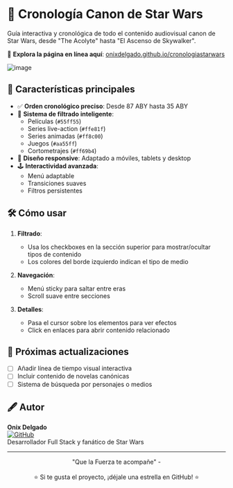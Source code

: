# 🚀 Cronología Canon de Star Wars

Guía interactiva y cronológica de todo el contenido audiovisual canon de Star Wars, desde "The Acolyte" hasta "El Ascenso de Skywalker".

🔗 **Explora la página en línea aquí**: [onixdelgado.github.io/cronologiastarwars](https://onixdelgado.github.io/cronologiastarwars)

![image](https://github.com/user-attachments/assets/24be681a-0c98-4a4e-9e73-ecce1ca69c17)

## 🌟 Características principales

- ✅ **Orden cronológico preciso**: Desde 87 ABY hasta 35 ABY
- 🎨 **Sistema de filtrado inteligente**: 
  - Películas (`#55ff55`)
  - Series live-action (`#ffe81f`)
  - Series animadas (`#ff8c00`)
  - Juegos (`#aa55ff`)
  - Cortometrajes (`#ff69b4`)
- 📱 **Diseño responsive**: Adaptado a móviles, tablets y desktop
- 🕹️ **Interactividad avanzada**:
  - Menú adaptable
  - Transiciones suaves
  - Filtros persistentes

## 🛠 Cómo usar

1. **Filtrado**:
   - Usa los checkboxes en la sección superior para mostrar/ocultar tipos de contenido
   - Los colores del borde izquierdo indican el tipo de medio

2. **Navegación**:
   - Menú sticky para saltar entre eras
   - Scroll suave entre secciones

3. **Detalles**:
   - Pasa el cursor sobre los elementos para ver efectos
   - Click en enlaces para abrir contenido relacionado


## 📅 Próximas actualizaciones

- [ ] Añadir línea de tiempo visual interactiva
- [ ] Incluir contenido de novelas canónicas
- [ ] Sistema de búsqueda por personajes o medios

## 🖋️ Autor

**Onix Delgado**  
[![GitHub](https://img.shields.io/badge/GitHub-Profile-blue)](https://github.com/OnixDelgado)  
Desarrollador Full Stack y fanático de Star Wars

---

<p align="center">
"Que la Fuerza te acompañe" - <strong></strong>
<br><br>
⭐ Si te gusta el proyecto, ¡déjale una estrella en GitHub! ⭐
</p>
